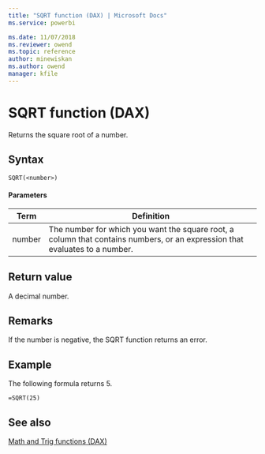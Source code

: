 ```yaml
---
title: "SQRT function (DAX) | Microsoft Docs"
ms.service: powerbi 

ms.date: 11/07/2018
ms.reviewer: owend
ms.topic: reference
author: minewiskan
ms.author: owend
manager: kfile
---
```

# SQRT function (DAX)
Returns the square root of a number.  
  
## Syntax  
  
```dax
SQRT(<number>)  
```
  
#### Parameters  
  
|Term|Definition|  
|--------|--------------|  
|number|The number for which you want the square root, a column that contains numbers, or an expression that evaluates to a number.|  
  
## Return value  
A decimal number.  
  
## Remarks  
If the number is negative, the SQRT function returns an error.  
  
## Example  
The following formula returns 5.  
  
```dax
=SQRT(25)  
```
  
## See also  
[Math and Trig functions &#40;DAX&#41;](math-and-trig-functions-dax.md)  
  
